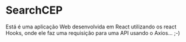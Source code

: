 # SearchCEP
Está é uma aplicação Web desenvolvida em React utilizando os react Hooks, onde ele faz uma requisição para uma API usando o Axios... ;-)
